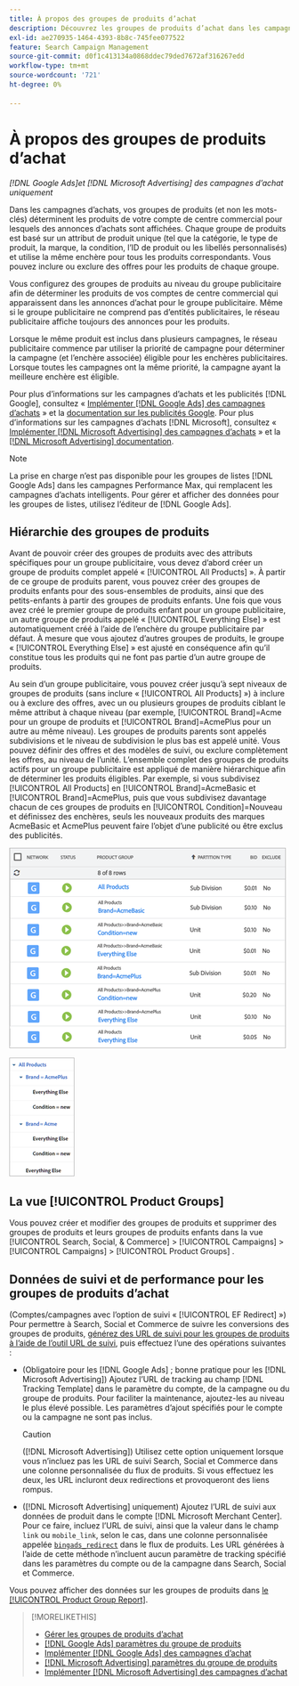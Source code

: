 ```yaml
---
title: À propos des groupes de produits d’achat
description: Découvrez les groupes de produits d’achat dans les campagnes d’achat.
exl-id: ae270935-1464-4393-8b8c-745fee077522
feature: Search Campaign Management
source-git-commit: d0f1c413134a0868ddec79ded7672af316267edd
workflow-type: tm+mt
source-wordcount: '721'
ht-degree: 0%

---
```


# À propos des groupes de produits d’achat

*[!DNL Google Ads]et [!DNL Microsoft Advertising] des campagnes d’achat uniquement*

Dans les campagnes d’achats, vos groupes de produits (et non les mots-clés) déterminent les produits de votre compte de centre commercial pour lesquels des annonces d’achats sont affichées. Chaque groupe de produits est basé sur un attribut de produit unique (tel que la catégorie, le type de produit, la marque, la condition, l’ID de produit ou les libellés personnalisés) et utilise la même enchère pour tous les produits correspondants. Vous pouvez inclure ou exclure des offres pour les produits de chaque groupe.

Vous configurez des groupes de produits au niveau du groupe publicitaire afin de déterminer les produits de vos comptes de centre commercial qui apparaissent dans les annonces d’achat pour le groupe publicitaire. Même si le groupe publicitaire ne comprend pas d’entités publicitaires, le réseau publicitaire affiche toujours des annonces pour les produits.

Lorsque le même produit est inclus dans plusieurs campagnes, le réseau publicitaire commence par utiliser la priorité de campagne pour déterminer la campagne (et l’enchère associée) éligible pour les enchères publicitaires. Lorsque toutes les campagnes ont la même priorité, la campagne ayant la meilleure enchère est éligible.

Pour plus d’informations sur les campagnes d’achats et les publicités [!DNL Google], consultez « [Implémenter [!DNL Google Ads] des campagnes d’achats](/help/search-social-commerce/campaign-management/special-workflows/google-shopping-campaigns.md) » et la [documentation sur les publicités Google](https://support.google.com/google-ads/answer/3455481?visit_id=638205553638977410-2592024034&rd=1). Pour plus d’informations sur les campagnes d’achats [!DNL Microsoft], consultez « [Implémenter [!DNL Microsoft Advertising] des campagnes d’achats](/help/search-social-commerce/campaign-management/special-workflows/microsoft-shopping-campaigns.md) » et la [[!DNL Microsoft Advertising] documentation](https://help.bingads.microsoft.com/#apex/3/en/50903/1-500).

>[!NOTE]
>
>La prise en charge n’est pas disponible pour les groupes de listes [!DNL Google Ads] dans les campagnes Performance Max, qui remplacent les campagnes d’achats intelligents. Pour gérer et afficher des données pour les groupes de listes, utilisez l’éditeur de [!DNL Google Ads].

## Hiérarchie des groupes de produits

Avant de pouvoir créer des groupes de produits avec des attributs spécifiques pour un groupe publicitaire, vous devez d’abord créer un groupe de produits complet appelé « [!UICONTROL All Products] ». À partir de ce groupe de produits parent, vous pouvez créer des groupes de produits enfants pour des sous-ensembles de produits, ainsi que des petits-enfants à partir des groupes de produits enfants. Une fois que vous avez créé le premier groupe de produits enfant pour un groupe publicitaire, un autre groupe de produits appelé « [!UICONTROL Everything Else] » est automatiquement créé à l’aide de l’enchère du groupe publicitaire par défaut. À mesure que vous ajoutez d’autres groupes de produits, le groupe « [!UICONTROL Everything Else] » est ajusté en conséquence afin qu’il constitue tous les produits qui ne font pas partie d’un autre groupe de produits.

Au sein d’un groupe publicitaire, vous pouvez créer jusqu’à sept niveaux de groupes de produits (sans inclure « [!UICONTROL All Products] ») à inclure ou à exclure des offres, avec un ou plusieurs groupes de produits ciblant le même attribut à chaque niveau (par exemple, [!UICONTROL Brand]=Acme pour un groupe de produits et [!UICONTROL Brand]=AcmePlus pour un autre au même niveau). Les groupes de produits parents sont appelés subdivisions et le niveau de subdivision le plus bas est appelé unité. Vous pouvez définir des offres et des modèles de suivi, ou exclure complètement les offres, au niveau de l’unité. L’ensemble complet des groupes de produits actifs pour un groupe publicitaire est appliqué de manière hiérarchique afin de déterminer les produits éligibles. Par exemple, si vous subdivisez [!UICONTROL All Products] en [!UICONTROL Brand]=AcmeBasic et [!UICONTROL Brand]=AcmePlus, puis que vous subdivisez davantage chacun de ces groupes de produits en [!UICONTROL Condition]=Nouveau et définissez des enchères, seuls les nouveaux produits des marques AcmeBasic et AcmePlus peuvent faire l’objet d’une publicité ou être exclus des publicités.

![Exemple d’ensemble de groupes &#x200B;](/help/search-social-commerce/assets/product-group-list.png " produitsExemple d’ensemble de groupes de produits")

![Exemple de hiérarchie de groupe de produits](/help/search-social-commerce/assets/product-group-tree.png "Exemple de hiérarchie de groupe de produits")

## La vue [!UICONTROL Product Groups]

Vous pouvez créer et modifier des groupes de produits et supprimer des groupes de produits et leurs groupes de produits enfants dans la vue [!UICONTROL Search, Social, & Commerce] > [!UICONTROL Campaigns] > [!UICONTROL Campaigns] > [!UICONTROL Product Groups] .

## Données de suivi et de performance pour les groupes de produits d’achat

(Comptes/campagnes avec l’option de suivi « [!UICONTROL EF Redirect] ») Pour permettre à Search, Social et Commerce de suivre les conversions des groupes de produits, [générez des URL de suivi pour les groupes de produits à l’aide de l’outil URL de suivi](/help/search-social-commerce/tools/click-tracking-url-generate.md), puis effectuez l’une des opérations suivantes :

* (Obligatoire pour les [!DNL Google Ads] ; bonne pratique pour les [!DNL Microsoft Advertising]) Ajoutez l’URL de tracking au champ [!DNL Tracking Template] dans le paramètre du compte, de la campagne ou du groupe de produits. Pour faciliter la maintenance, ajoutez-les au niveau le plus élevé possible. Les paramètres d’ajout spécifiés pour le compte ou la campagne ne sont pas inclus.

  >[!CAUTION]
  >
  >([!DNL Microsoft Advertising]) Utilisez cette option uniquement lorsque vous n’incluez pas les URL de suivi Search, Social et Commerce dans une colonne personnalisée du flux de produits. Si vous effectuez les deux, les URL incluront deux redirections et provoqueront des liens rompus.

* ([!DNL Microsoft Advertising] uniquement) Ajoutez l’URL de suivi aux données de produit dans le compte [!DNL Microsoft Merchant Center]. Pour ce faire, incluez l’URL de suivi, ainsi que la valeur dans le champ `link` ou `mobile_link`, selon le cas, dans une colonne personnalisée appelée [`bingads_redirect`](https://help.ads.microsoft.com/#apex/3/en/51084/0) dans le flux de produits. Les URL générées à l’aide de cette méthode n’incluent aucun paramètre de tracking spécifié dans les paramètres du compte ou de la campagne dans Search, Social et Commerce.

Vous pouvez afficher des données sur les groupes de produits dans [le [!UICONTROL Product Group Report]](/help/search-social-commerce/reports/management/basic-advanced/product-group-report.md).

>[!MORELIKETHIS]
>
>* [Gérer les groupes de produits d’achat](product-group-manage.md)
>* [[!DNL Google Ads] paramètres du groupe de produits](product-group-settings-google.md)
>* [Implémenter [!DNL Google Ads] des campagnes d’achat](/help/search-social-commerce/campaign-management/special-workflows/google-shopping-campaigns.md)
>* [[!DNL Microsoft Advertising] paramètres du groupe de produits](product-group-settings-microsoft.md)
>* [Implémenter [!DNL Microsoft Advertising] des campagnes d’achat](/help/search-social-commerce/campaign-management/special-workflows/microsoft-shopping-campaigns.md)
